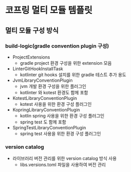 # 코프링 멀티 모듈 템플릿

## 멀티 모듈 구성 방식

### build-logic(gradle convention plugin 구성)

- ProjectExtensions
    - gradle project 환경 구성을 위한 extension 모음
- LinterGitHookInstallTask
    - kotlinter git hooks 설치를 위한 gradle 테스트 추가 용도
- JvmLibraryConventionPlugin
    - jvm 개발 환경 구성을 위한 플러그인
    - kotlinter 와 kotest 환경도 함께 포함
- KotestLibraryConventionPlugin
    - kotest 사용을 위한 환경 구성 플러그인
- KopringLibraryConventionPlugin
    - kotlin spring 사용을 위한 환경 구성 플러그인
    - spring test 도 함께 포함
- SpringTestLibraryConventionPlugin
    - spring test 사용을 위한 환경 구성 플러그인

### version catalog

- 라이브러리 버전 관리를 위한 version catalog 방식 사용
    - libs.versions.toml 파일을 사용하여 버전 관리
